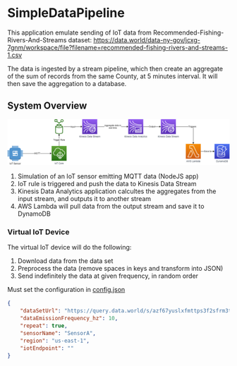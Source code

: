 # SimpleDataPipeline

This application emulate sending of IoT data from Recommended-Fishing-Rivers-And-Streams dataset:
https://data.world/data-ny-gov/jcxg-7gnm/workspace/file?filename=recommended-fishing-rivers-and-streams-1.csv

The data is ingested by a stream pipeline, which then create an aggregate of the sum of records from the same County, at 5 minutes interval.
It will then save the aggregation to a database.

## System Overview

![Diagram](docs/diagram.png)

1. Simulation of an IoT sensor emitting MQTT data (NodeJS app)
2. IoT rule is triggered and push the data to Kinesis Data Stream
3. Kinesis Data Analytics application calcultes the aggregates from the input stream, and outputs it to another stream
4. AWS Lambda will pull data from the output stream and save it to DynamoDB

### Virtual IoT Device

The virtual IoT device will do the following:

1. Download data from the data set
2. Preprocess the data (remove spaces in keys and transform into JSON)
3. Send indefinitely the data at given frequency, in random order

Must set the configuration in [config.json](./virtual-iot-device/src/config.json)

```json
{
    "dataSetUrl": "https://query.data.world/s/azf67yuslxfmttps3f2sfrm3t4x4ya",
    "dataEmissionFrequency_hz": 10,
    "repeat": true,
    "sensorName": "SensorA",
    "region": "us-east-1",
    "iotEndpoint": ""
}
```